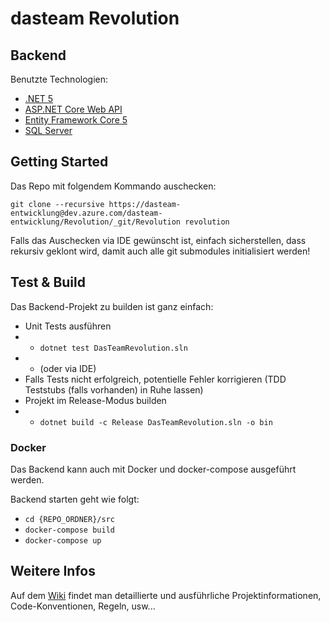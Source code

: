 # dasteam Revolution 

## Backend

Benutzte Technologien:

* [.NET 5](https://dotnet.microsoft.com/download/dotnet/5.0)
* [ASP.NET Core Web API](https://docs.microsoft.com/en-us/aspnet/core/tutorials/first-web-api?view=aspnetcore-5.0&tabs=visual-studio)
* [Entity Framework Core 5](https://www.nuget.org/packages/Microsoft.EntityFrameworkCore)
* [SQL Server](https://en.wikipedia.org/wiki/Microsoft_SQL_Server)

## Getting Started

Das Repo mit folgendem Kommando auschecken:

`git clone --recursive https://dasteam-entwicklung@dev.azure.com/dasteam-entwicklung/Revolution/_git/Revolution revolution`

Falls das Auschecken via IDE gewünscht ist, einfach sicherstellen, dass rekursiv geklont wird, damit auch alle git submodules initialisiert werden!

## Test & Build

Das Backend-Projekt zu builden ist ganz einfach:

* Unit Tests ausführen 
* * `dotnet test DasTeamRevolution.sln`
* * (oder via IDE)
* Falls Tests nicht erfolgreich, potentielle Fehler korrigieren (TDD Teststubs (falls vorhanden) in Ruhe lassen)
* Projekt im Release-Modus builden
* * `dotnet build -c Release DasTeamRevolution.sln -o bin`

### Docker

Das Backend kann auch mit Docker und docker-compose ausgeführt werden. 

Backend starten geht wie folgt:

* `cd {REPO_ORDNER}/src`
* `docker-compose build`
* `docker-compose up`
    
## Weitere Infos

Auf dem [Wiki](https://dev.azure.com/dasteam-entwicklung/Revolution/_wiki/wikis/Revolution.wiki/3/%C3%9Cbersicht) findet man 
detaillierte und ausführliche Projektinformationen, Code-Konventionen, Regeln, usw...